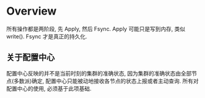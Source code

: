# Overview

所有操作都是两阶段, 先 Apply, 然后 Fsync. Apply 可能只是写到内存, 类似 write(). Fsync 才是真正的持久化.

## 关于配置中心

配置中心反映的并不是当前时刻的集群的准确状态, 因为集群的准确状态由全部节点(多数派)确定, 配置中心只能被动地接收各节点的状态上报或者主动查询. 所有对配置中心的使用, 必须基于此项基础.
